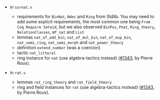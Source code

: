 - in `ssrnat.v`
  + requirements for `BinNat`, `Ndec` and `Ring` from Stdlib. You may
    need to add some explicit requirements, the most common one being
    `From Coq Require Setoid`, but we also observed `BinPos`, `Pnat`,
    `Ring_theory`, `RelationClasses`, `Wf_nat` and `List`
  + lemmas `nat_of_add_bin`, `nat_of_mul_bin`, `nat_of_exp_bin`,
    `nat_semi_ring`, `nat_semi_morph` and `nat_power_theory`
  + definition `extend_number` (was a coercion)
  + tactic `nat_litteral`
  + ring instance for `nat` (use algebra-tactics instead)
    ([#1343](https://github.com/math-comp/math-comp/pull/1343),
    by Pierre Roux).

- in `rat.v`
  + lemmas `rat_ring_theory` and `rat_field_theory`
  + ring and field instances for `rat` (use algebra-tactics instead)
    ([#1343](https://github.com/math-comp/math-comp/pull/1343),
    by Pierre Roux).
